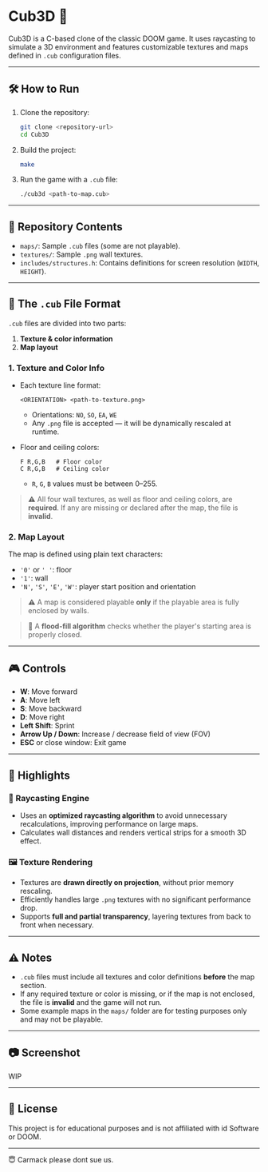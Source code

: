 # Cub3D 🧊

Cub3D is a C-based clone of the classic DOOM game. It uses raycasting to simulate a 3D environment and features customizable textures and maps defined in `.cub` configuration files.

---

## 🛠️ How to Run

1. Clone the repository:
   ```bash
   git clone <repository-url>
   cd Cub3D
   ```

2. Build the project:
   ```bash
   make
   ```

3. Run the game with a `.cub` file:
   ```bash
   ./cub3d <path-to-map.cub>
   ```

---

## 📁 Repository Contents

- `maps/`: Sample `.cub` files (some are not playable).
- `textures/`: Sample `.png` wall textures.
- `includes/structures.h`: Contains definitions for screen resolution (`WIDTH`, `HEIGHT`).

---

## 🧩 The `.cub` File Format

`.cub` files are divided into two parts:
1. **Texture & color information**
2. **Map layout**

### 1. Texture and Color Info

- Each texture line format:
  ```
  <ORIENTATION> <path-to-texture.png>
  ```
  - Orientations: `NO`, `SO`, `EA`, `WE`
  - Any `.png` file is accepted — it will be dynamically rescaled at runtime.

- Floor and ceiling colors:
  ```
  F R,G,B   # Floor color
  C R,G,B   # Ceiling color
  ```
  - `R`, `G`, `B` values must be between 0–255.

> ⚠️ All four wall textures, as well as floor and ceiling colors, are **required**. If any are missing or declared after the map, the file is **invalid**.

### 2. Map Layout

The map is defined using plain text characters:
- `'0'` or `' '`: floor
- `'1'`: wall
- `'N'`, `'S'`, `'E'`, `'W'`: player start position and orientation

> ⚠️ A map is considered playable **only** if the playable area is fully enclosed by walls.

> 🌊 A **flood-fill algorithm** checks whether the player's starting area is properly closed.

---

## 🎮 Controls

- **W**: Move forward  
- **A**: Move left  
- **S**: Move backward  
- **D**: Move right  
- **Left Shift**: Sprint  
- **Arrow Up / Down**: Increase / decrease field of view (FOV)  
- **ESC** or close window: Exit game

---

## 🚀 Highlights

### 🔦 Raycasting Engine

- Uses an **optimized raycasting algorithm** to avoid unnecessary recalculations, improving performance on large maps.
- Calculates wall distances and renders vertical strips for a smooth 3D effect.

### 🖼️ Texture Rendering

- Textures are **drawn directly on projection**, without prior memory rescaling.
- Efficiently handles large `.png` textures with no significant performance drop.
- Supports **full and partial transparency**, layering textures from back to front when necessary.

---

## ⚠️ Notes

- `.cub` files must include all textures and color definitions **before** the map section.
- If any required texture or color is missing, or if the map is not enclosed, the file is **invalid** and the game will not run.
- Some example maps in the `maps/` folder are for testing purposes only and may not be playable.

---

## 📷 Screenshot

WIP

---

## 📄 License

This project is for educational purposes and is not affiliated with id Software or DOOM.

---

😇 Carmack please dont sue us.
